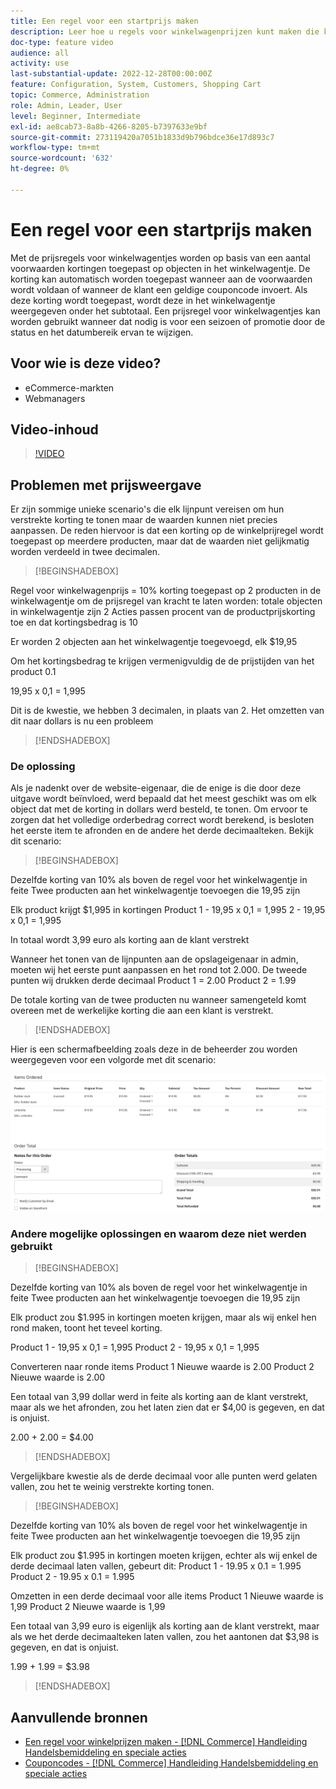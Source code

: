 ```yaml
---
title: Een regel voor een startprijs maken
description: Leer hoe u regels voor winkelwagenprijzen kunt maken die kortingen op winkelwagentjes toepassen op basis van een aantal voorwaarden.
doc-type: feature video
audience: all
activity: use
last-substantial-update: 2022-12-28T00:00:00Z
feature: Configuration, System, Customers, Shopping Cart
topic: Commerce, Administration
role: Admin, Leader, User
level: Beginner, Intermediate
exl-id: ae8cab73-8a8b-4266-8205-b7397633e9bf
source-git-commit: 273119420a7051b1833d9b796bdce36e17d893c7
workflow-type: tm+mt
source-wordcount: '632'
ht-degree: 0%

---
```


# Een regel voor een startprijs maken

Met de prijsregels voor winkelwagentjes worden op basis van een aantal voorwaarden kortingen toegepast op objecten in het winkelwagentje. De korting kan automatisch worden toegepast wanneer aan de voorwaarden wordt voldaan of wanneer de klant een geldige couponcode invoert. Als deze korting wordt toegepast, wordt deze in het winkelwagentje weergegeven onder het subtotaal. Een prijsregel voor winkelwagentjes kan worden gebruikt wanneer dat nodig is voor een seizoen of promotie door de status en het datumbereik ervan te wijzigen.

## Voor wie is deze video?

- eCommerce-markten
- Webmanagers

## Video-inhoud

>[!VIDEO](https://video.tv.adobe.com/v/343835?quality=12&learn=on)

## Problemen met prijsweergave

Er zijn sommige unieke scenario&#39;s die elk lijnpunt vereisen om hun verstrekte korting te tonen maar de waarden kunnen niet precies aanpassen. De reden hiervoor is dat een korting op de winkelprijregel wordt toegepast op meerdere producten, maar dat de waarden niet gelijkmatig worden verdeeld in twee decimalen.

>[!BEGINSHADEBOX]

Regel voor winkelwagenprijs = 10% korting toegepast op 2 producten in de winkelwagentje om de prijsregel van kracht te laten worden: totale objecten in winkelwagentje zijn 2 Acties passen procent van de productprijskorting toe en dat kortingsbedrag is 10

Er worden 2 objecten aan het winkelwagentje toegevoegd, elk $19,95

Om het kortingsbedrag te krijgen vermenigvuldig de de prijstijden van het product 0.1

19,95 x 0,1 = 1,995

Dit is de kwestie, we hebben 3 decimalen, in plaats van 2. Het omzetten van dit naar dollars is nu een probleem

>[!ENDSHADEBOX]

### De oplossing

Als je nadenkt over de website-eigenaar, die de enige is die door deze uitgave wordt beïnvloed, werd bepaald dat het meest geschikt was om elk object dat met de korting in dollars werd besteld, te tonen. Om ervoor te zorgen dat het volledige orderbedrag correct wordt berekend, is besloten het eerste item te afronden en de andere het derde decimaalteken. Bekijk dit scenario:

>[!BEGINSHADEBOX]

Dezelfde korting van 10% als boven de regel voor het winkelwagentje in feite Twee producten aan het winkelwagentje toevoegen die 19,95 zijn

Elk product krijgt $1,995 in kortingen Product 1 - 19,95 x 0,1 = 1,995 2 - 19,95 x 0,1 = 1,995

In totaal wordt 3,99 euro als korting aan de klant verstrekt

Wanneer het tonen van de lijnpunten aan de opslageigenaar in admin, moeten wij het eerste punt aanpassen en het rond tot 2.000. De tweede punten wij drukken derde decimaal Product 1 = 2.00 Product 2 = 1.99

De totale korting van de twee producten nu wanneer samengeteld komt overeen met de werkelijke korting die aan een klant is verstrekt.
>[!ENDSHADEBOX]

Hier is een schermafbeelding zoals deze in de beheerder zou worden weergegeven voor een volgorde met dit scenario:

![Admin-weergave met geordende items met verschillende waarden](../assets/commerce-admin-cart-price-rule-values-different.png)

### Andere mogelijke oplossingen en waarom deze niet werden gebruikt

>[!BEGINSHADEBOX]

Dezelfde korting van 10% als boven de regel voor het winkelwagentje in feite Twee producten aan het winkelwagentje toevoegen die 19,95 zijn

Elk product zou $1.995 in kortingen moeten krijgen, maar als wij enkel hen rond maken, toont het teveel korting.

Product 1 - 19,95 x 0,1 = 1,995 Product 2 - 19,95 x 0,1 = 1,995

Converteren naar ronde items Product 1 Nieuwe waarde is 2.00 Product 2 Nieuwe waarde is 2.00

Een totaal van 3,99 dollar werd in feite als korting aan de klant verstrekt, maar als we het afronden, zou het laten zien dat er $4,00 is gegeven, en dat is onjuist.

2.00 + 2.00 = $4.00

>[!ENDSHADEBOX]

Vergelijkbare kwestie als de derde decimaal voor alle punten werd gelaten vallen, zou het te weinig verstrekte korting tonen.

>[!BEGINSHADEBOX]

Dezelfde korting van 10% als boven de regel voor het winkelwagentje in feite Twee producten aan het winkelwagentje toevoegen die 19,95 zijn

Elk product zou $1.995 in kortingen moeten krijgen, echter als wij enkel de derde decimaal laten vallen, gebeurt dit: Product 1 - 19.95 x 0.1 = 1.995 Product 2 - 19.95 x 0.1 = 1.995

Omzetten in een derde decimaal voor alle items Product 1 Nieuwe waarde is 1,99 Product 2 Nieuwe waarde is 1,99

Een totaal van 3,99 euro is eigenlijk als korting aan de klant verstrekt, maar als we het derde decimaalteken laten vallen, zou het aantonen dat $3,98 is gegeven, en dat is onjuist.

1.99 + 1.99 = $3.98

>[!ENDSHADEBOX]


## Aanvullende bronnen

- [Een regel voor winkelprijzen maken - [!DNL Commerce] Handleiding Handelsbemiddeling en speciale acties](https://experienceleague.adobe.com/docs/commerce-admin/marketing/promotions/cart-rules/price-rules-cart-create.html)
- [Couponcodes - [!DNL Commerce] Handleiding Handelsbemiddeling en speciale acties](https://experienceleague.adobe.com/docs/commerce-admin/marketing/promotions/cart-rules/price-rules-cart-coupon.html)
